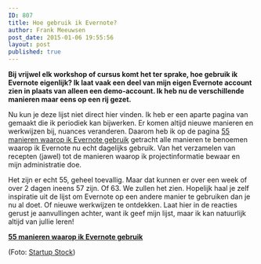 ```yaml
---
ID: 807
title: Hoe gebruik ik Evernote?
author: Frank Meeuwsen
post_date: 2015-01-06 19:55:56
layout: post
published: true
---
```

<strong>Bij vrijwel elk workshop of cursus komt het ter sprake, hoe gebruik ik Evernote eigenlijk? Ik laat vaak een deel van mijn eigen Evernote account zien in plaats van alleen een demo-account. Ik heb nu de verschillende manieren maar eens op een rij gezet.</strong>

<!--more-->

Nu kun je deze lijst niet direct hier vinden. Ik heb er een aparte pagina van gemaakt die ik periodiek kan bijwerken. Er komen altijd nieuwe manieren en werkwijzen bij, nuances veranderen. Daarom heb ik op de pagina <a href="http://allesonthouden.nl/55-manieren-waarop-ik-evernote-gebruik/">55 manieren waarop ik Evernote gebruik</a> getracht alle manieren te benoemen waarop ik Evernote nu echt dagelijks gebruik. Van het verzamelen van recepten (jawel) tot de manieren waarop ik projectinformatie bewaar en mijn administratie doe.

Het zijn er echt 55, geheel toevallig. Maar dat kunnen er over een week of over 2 dagen ineens 57 zijn. Of 63. We zullen het zien. Hopelijk haal je zelf inspiratie uit de lijst om Evernote op een andere manier te gebruiken dan je nu al doet. Of nieuwe werkwijzen te ontdekken. Laat hier in de reacties gerust je aanvullingen achter, want ik geef mijn lijst, maar ik kan natuurlijk altijd van jullie leren!

<strong><a href="http://allesonthouden.nl/55-manieren-waarop-ik-evernote-gebruik/">55 manieren waarop ik Evernote gebruik</a></strong>

(Foto: <a href="http://startupstockphotos.com/">Startup Stock</a>)
